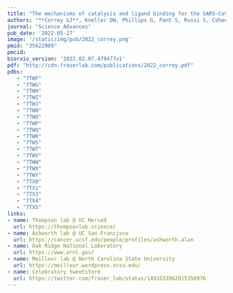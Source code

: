 ```yaml
---
title: "The mechanisms of catalysis and ligand binding for the SARS-CoV-2 NSP3 macrodomain from neutron and x-ray diffraction at room temperature."
authors: "**Correy GJ**, Kneller DW, Phillips G, Pant S, Russi S, Cohen AE, Meigs G, Holton JM, Gahbauer S, Thompson MC, Ashworth A, Coates L, Kovalevsky A, Meilleur F, **Fraser JS**."
journal: "Science Advances"
pub_date: '2022-05-27'
image: '/static/img/pub/2022_correy.png'
pmid: "35622909"
pmcid: 
biorxiv_version: '2022.02.07.479477v1'
pdf: "http://cdn.fraserlab.com/publications/2022_correy.pdf"
pdbs:
   - "7TWF"
   - "7TWG"
   - "7TWH"
   - "7TWI"
   - "7TWJ"
   - "7TWN"
   - "7TWO"
   - "7TWP"
   - "7TWQ"
   - "7TWR"
   - "7TWS"
   - "7TWT"
   - "7TWV"
   - "7TWW"
   - "7TWX"
   - "7TWY"
   - "7TX0"
   - "7TX1"
   - "7TX3"
   - "7TX4"
   - "7TX5"
links:
- name: Thompson lab @ UC Merced
  url: https://thompsonlab.science/
- name: Ashworth lab @ UC San Francisco
  url: https://cancer.ucsf.edu/people/profiles/ashworth.alan
- name: Oak Ridge National Laboratory
  url: https://www.ornl.gov/
- name: Meilleur lab @ North Carolina State University
  url: https://meilleur.wordpress.ncsu.edu/
- name: Celebratory tweetstorm
  url: https://twitter.com/fraser_lab/status/1491633962015358976
---
```

